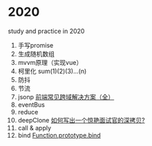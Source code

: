 # 2020
study and practice in 2020

01. 手写promise  
02. 生成随机数组  
03. mvvm原理（实现vue）  
04. 柯里化 sum(1)(2)(3)...(n)  
05. 防抖  
06. 节流  
07. jsonp  [前端常见跨域解决方案（全）](https://segmentfault.com/a/1190000011145364)
08. eventBus  
09. reduce
10. deepClone   [如何写出一个惊艳面试官的深拷贝?](https://juejin.im/post/5d6aa4f96fb9a06b112ad5b1)
11. call & apply
12. bind      [Function.prototype.bind](https://developer.mozilla.org/zh-CN/docs/Web/JavaScript/Reference/Global_Objects/Function/bind)


